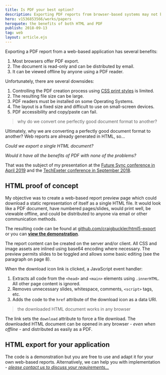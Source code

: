 ```yaml
---
title: Is PDF your best option?
description: Exporting PDF reports from browser-based systems may not be the simplest or most effective solution.
hero: v1536853566/works/papers
heroquote: the benefits of both HTML and PDF
publish: 2018-09-13
tag: web
layout: article.ejs
---
```


Exporting a PDF report from a web-based application has several benefits:

1. Most browsers offer PDF export.
1. The document is read-only and can be distributed by email.
1. It can be viewed offline by anyone using a PDF reader.


Unfortunately, there are several downsides:

1. Controlling the PDF creation process using [CSS print styles](https://www.sitepoint.com/css-printer-friendly-pages/) is limited.
1. The resulting file size can be large.
1. PDF readers must be installed on some Operating Systems.
1. The layout is a fixed size and difficult to use on small-screen devices.
1. PDF accessibility and copy/paste can fail.


> why do we convert one perfectly good document format to another?

Ultimately, why we are converting a perfectly good document format to another? Web reports are already generated in HTML, so&hellip;

*Could we export a single HTML document?*

*Would it have all the benefits of PDF with none of the problems?*

That was the subject of my presentation at the [Future Sync conference in April 2019](https://futuresync.co.uk/) and the [TechExeter conference in September 2018](https://techexeter.uk/).


## HTML proof of concept

My objective was to create a web-based report preview page which could download a static representation of itself as a single HTML file. It would look like a PDF document, have numbered pages/slides, would print well, be viewable offline, and could be distributed to anyone via email or other communication methods.

The resulting code can be found at [github.com/craigbuckler/html5-export](https://github.com/craigbuckler/html5-export) or you can **[view the demonstration](https://cdn.rawgit.com/craigbuckler/html5-export/ed653078/preview3.html)**.

The report content can be created on the server and/or client. All CSS and image assets are inlined using base64 encoding where necessary. The preview permits slides to be toggled and allows some basic editing (see the paragraph on page 8).

When the download icon link is clicked, a JavaScript event handler:

1. Extracts all code from the `<head>` and `<main>` elements using `.innerHTML`. All other page content is ignored.
1. Removes unnecessary slides, whitespace, comments, `<script>` tags, etc.
1. Adds the code to the `href` attribute of the download icon as a data URI.

> the downloaded HTML document works in any browser

The link sets the `download` attribute to force a file download. The downloaded HTML document can be opened in any browser - *even when offline* - and distributed as easily as a PDF.


## HTML export for your application

The code is a demonstration but you are free to use and adapt it for your own web-based reports. Alternatively, we can help you with implementation - [*please contact us to discuss your requirements&hellip;*]([root]contact/)
